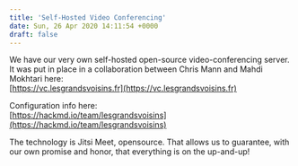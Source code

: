 ```yaml
---
title: 'Self-Hosted Video Conferencing'
date: Sun, 26 Apr 2020 14:11:54 +0000
draft: false
---
```


We have our very own self-hosted open-source video-conferencing server. It was put in place in a collaboration between Chris Mann and Mahdi Mokhtari here:  
[https://vc.lesgrandsvoisins.fr](https://vc.lesgrandsvoisins.fr)

Configuration info here:  
[https://hackmd.io/team/lesgrandsvoisins](https://hackmd.io/team/lesgrandsvoisins)

The technology is Jitsi Meet, opensource. That allows us to guarantee, with our own promise and honor, that everything is on the up-and-up!